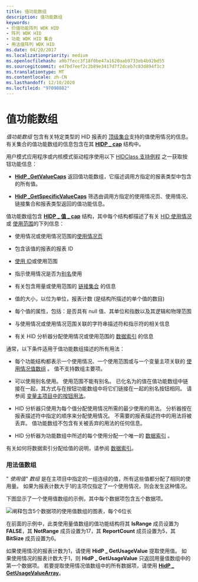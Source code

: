 ```yaml
---
title: 值功能数组
description: 值功能数组
keywords:
- 价值功能阵列 WDK HID
- 阵列 WDK HID
- 功能 WDK HID 集合
- 用法值阵列 WDK HID
ms.date: 04/20/2017
ms.localizationpriority: medium
ms.openlocfilehash: a9b7fecc3f18f0be47a1620aab9733eb4b92bd55
ms.sourcegitcommit: e47bd7eef2c2b89e3417d7f2dceb7c03d894f3c3
ms.translationtype: MT
ms.contentlocale: zh-CN
ms.lasthandoff: 12/10/2020
ms.locfileid: "97090882"
---
```

# <a name="value-capability-arrays"></a>值功能数组





*值功能数组* 包含有关特定类型的 HID 报表的 [顶级集合](top-level-collections.md)支持的值使用情况的信息。 有关集合的值功能数组的信息包含在其 [**HIDP \_ cap**](/windows-hardware/drivers/ddi/hidpi/ns-hidpi-_hidp_caps) 结构中。

用户模式应用程序或内核模式驱动程序使用以下 [HIDClass 支持例程](/windows-hardware/drivers/ddi/_hid) 之一获取按钮功能信息：

-   [**HidP \_GetValueCaps**](/windows-hardware/drivers/ddi/hidpi/nf-hidpi-hidp_getvaluecaps) 返回值功能数组，它描述调用方指定的报表类型中包含的所有值。

-   [**HidP \_GetSpecificValueCaps**](/windows-hardware/drivers/ddi/hidpi/nf-hidpi-hidp_getspecificvaluecaps) 筛选由调用方指定的使用情况页、使用情况、链接集合和报表类型返回的值功能信息。

值功能数组包含 [**HIDP \_ 值 \_ cap**](/windows-hardware/drivers/ddi/hidpi/ns-hidpi-_hidp_value_caps) 结构，其中每个结构都描述了有关 [HID 使用情况](hid-usages.md) 或 [使用范围](hid-usages.md#usage-range)的下列信息：

-   使用情况或使用情况范围的[使用情况页](hid-usages.md#usage-page)

-   包含该值的报表的报表 ID

-   [使用 ID](hid-usages.md#usage-id)或使用范围

-   指示使用情况是否为[别名](hid-usages.md#aliased-usages)使用

-   有关包含用量或使用范围的 [链接集合](link-collections.md) 的信息

-   值的大小，以位为单位，报表计数 (是结构所描述的单个值的数目) 

-   每个值的属性，包括：是否具有 null 值、其单位和指数以及其逻辑和物理范围

-   与使用情况或使用情况范围关联的字符串描述符和指示符的相关信息

-   有关 HID 分析器分配使用情况或使用范围的 [数据索引](data-indices.md) 的信息

通常，以下条件适用于值功能数组描述的所有用法：

-   每个功能结构都表示一个使用情况、一个使用范围或与一个变量主项关联的 [使用情况值数组](#usage-value-array) 。 值不支持数组主要项。

-   可以使用别名使用。 使用范围不能有别名。 已化名为的值在值功能数组中链接在一起，其方式与在按钮功能数组中将它们链接在一起的别名按钮相同。 请参阅 [变量主项目中的按钮用法](button-capability-arrays.md#button-usages-in-a-variable-main-item)。

-   HID 分析器只使用为每个值分配使用情况所需的最少使用的用法。 分析器按在报表描述符中指定的顺序来分配使用情况。 不需要的报表描述符中的用法将被丢弃。 值功能数组不包含有关被丢弃的用法的任何信息。

-   HID 分析器为功能数组中所述的每个使用分配一个唯一的 [数据索引](data-indices.md) 。

有关如何将数据索引分配给值的说明，请参阅 [数据索引](data-indices.md)。

### <a name="usage-value-array"></a><a href="" id="usage-value-array"></a> 用法值数组

" *使用值" 数组* 是在主项目中指定的一组连续的值，所有这些值都分配了相同的使用量。 如果为报表计数大于1的主项仅指定了一个使用情况，则会发生这种情况。

下图显示了一个使用值数组的示例，其中每个数据项包含五个数据项。

![阐释包含5个数据项的使用值数组的图表，每个6位长](images/repcount.png)

在前面的示例中，此类使用量值数组的值功能结构将其 **IsRange** 成员设置为 **FALSE**，其 **NotRange** 成员设置为17，其 **ReportCount** 成员设置为5，其 **BitSize** 成员设置为6。

如果使用情况的报表计数为1，请使用 **HidP \_ GetUsageValue** 提取使用值。 如果使用情况的报表计数大于1，则 **HidP \_ GetUsageValue** 只返回用量值数组中的第一个数据项。 若要提取使用情况值数组中的所有数据项，请使用 [**HidP \_ GetUsageValueArray**](/windows-hardware/drivers/ddi/hidpi/nf-hidpi-hidp_getusagevaluearray)。

 

